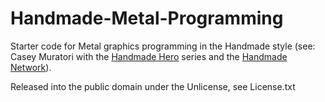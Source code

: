 # Handmade-Metal-Programming

Starter code for Metal graphics programming in the Handmade style (see: Casey Muratori with the [Handmade Hero](https://handmadehero.org/) series and the [Handmade Network](https://handmade.network/)).

Released into the public domain under the Unlicense, see License.txt
